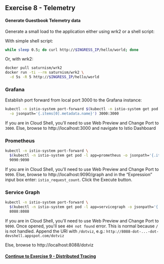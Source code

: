 ## Exercise 8 - Telemetry

#### Generate Guestbook Telemetry data

Generate a small load to the application either using wrk2 or a shell script:

With simple shell script:

```sh
while sleep 0.5; do curl http://$INGRESS_IP/hello/world; done
```

Or, with wrk2:

```sh
docker pull saturnism/wrk2
docker run -ti --rm saturnism/wrk2 \
  -d 5s -R 5 http://$INGRESS_IP/hello/world
```

### Grafana
Establish port forward from local port 3000 to the Grafana instance:
```sh
kubectl -n istio-system port-forward $(kubectl -n istio-system get pod -l app=grafana \
  -o jsonpath='{.items[0].metadata.name}') 3000:3000
```

If you are in Cloud Shell, you'll need to use Web Preview and Change Port to `3000`. Else, browse to http://localhost:3000 and navigate to Istio Dashboard

### Prometheus
```sh
kubectl -n istio-system port-forward \
  $(kubectl -n istio-system get pod -l app=prometheus -o jsonpath='{.items[0].metadata.name}') \
  9090:9090
```

If you are in Cloud Shell, you'll need to use Web Preview and Change Port to `9090`.  Else, browse to http://localhost:9090/graph and in the “Expression” input box enter: `istio_request_count`. Click the Execute button.

### Service Graph

```sh
kubectl -n istio-system port-forward \
  $(kubectl -n istio-system get pod -l app=servicegraph -o jsonpath='{.items[0].metadata.name}') \
  8088:8088
```

If you are in Cloud Shell, you'll need to use Web Preview and Change Port to `9090`. Once opened, you'll see `404 not found` error. This is normal because `/` is not handled. Append the URI with `/dotviz`, e.g.: `http://8088-dot-...-dot-devshell.appspot.com/dotviz`

Else, browse to http://localhost:8088/dotviz

#### [Continue to Exercise 9 - Distributed Tracing](../exercise-9/README.md)

